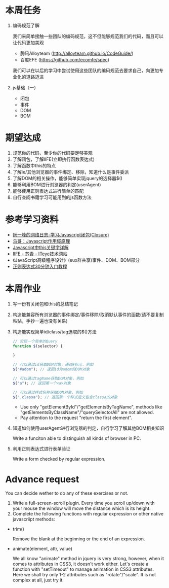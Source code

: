 # 本周任务
1. 编码规范了解

    我们来简单接触一些团队的编码规范，这不但能够规范我们的代码，而且可以让代码更加美观

    - 腾讯Alloyteam (http://alloyteam.github.io/CodeGuide/)
    - 百度EFE (https://github.com/ecomfe/spec)
    
    我们可以在以后的学习中尝试使用这些团队的编码规范去要求自己，向更加专业化的道路迈进

2. js基础（一）
    - 闭包
    - 事件
    - DOM
    - BOM

# 期望达成
1. 规范你的代码，至少你的代码要足够美观
2. 了解闭包，了解IIFE(立即执行函数表达式)
3. 了解函数中this的特点
4. 了解ie/其他浏览器的事件绑定、移除，知道什么是事件委派
5. 了解DOM的相关操作，能够简单实现jquery的选择器$()
6. 能够利用BOM进行浏览器的判定(userAgent)
7. 能够使用正则表达式进行简单的匹配
8. 自行查阅书籍学习可能用到的js函数方法

# 参考学习资料
- [阮一峰的网络日志-学习Javascript闭包(Closure)](http://www.ruanyifeng.com/blog/2009/08/learning_javascript_closures.html)
- [鸟哥：Javascript作用域原理](http://www.laruence.com/2009/05/28/863.html)
- [Javascript中this关键字详解](http://www.cnblogs.com/justany/archive/2012/11/01/the_keyword_this_in_javascript.html)
- [IIFE - 苏青 - ITeye技术网站](http://suqing.iteye.com/blog/1981591/)
- 《JavaScript高级程序设计》(eux群共享)事件、DOM、BOM部分
- [正则表达式30分钟入门教程](http://www.jb51.net/tools/zhengze.html)

# 本周作业
1. 写一份有关闭包和this的总结笔记
2. 构造能兼容所有浏览器的事件绑定/事件移除/取消默认事件的函数(请不要复制粘贴，手抄一遍也没有关系)
3. 构造能实现简单id/class/tag选取的$()方法
    ```javascript
    // 实现一个简单的Query
    function $(selector) {
        
    }
    
    // 可以通过id获取DOM对象，通过#标示，例如
    $("#adom"); // 返回id为adom的DOM对象
    
    // 可以通过tagName获取DOM对象，例如
    $("a"); // 返回第一个<a>对象
    
    // 可以通过样式名称获取DOM对象，例如
    $(".classa"); // 返回第一个样式定义包含classa的对象
    ```
    - Use only "getElementById"/"getElementsByTagName", methods like "getElementsByClassName"/"querySelectorAll" are not allowed.
    - Pay attention to the request "return the first element".
4. 知道如何使用userAgent进行浏览器的判定，自行学习了解其他BOM相关知识
   
    Write a funciton able to distinguish all kinds of browser in PC.
5. 利用正则表达式进行表单验证

    Write a form checked by regular expression.

# Advance request
You can decide wether to do any of these exercises or not.

1. Write a full-screen-scroll plugin. Every time you scroll up/down with your mouse the window will move the distance which is its height.
2. Complete the following functions with regular expression or other native javascriipt methods:
  - trim()
  
    Remove the blank at the beginning or the end of an expression.
  - animate(element, attr, value)
  
    We all know "animate" method in jquery is very strong, however, when it comes to attributes in CSS3, it doesn't work either. Let's create a function with "setTimeout" to manage animation in CSS3 attributes. Here we shall try only 1-2 attributes such as "rotate"/"scale". It is not complex at all, just try it.
